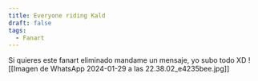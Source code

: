 ```yaml
---
title: Everyone riding Kald
draft: false
tags:
  - Fanart
---
```

 Si quieres este fanart eliminado mandame un mensaje, yo subo todo XD 
![[Imagen de WhatsApp 2024-01-29 a las 22.38.02_e4235bee.jpg]]